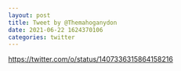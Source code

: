 ```yaml
--- 
layout: post 
title: Tweet by @Themahoganydon 
date: 2021-06-22 1624370106 
categories: twitter 
--- 
```

https://twitter.com/o/status/1407336315864158216